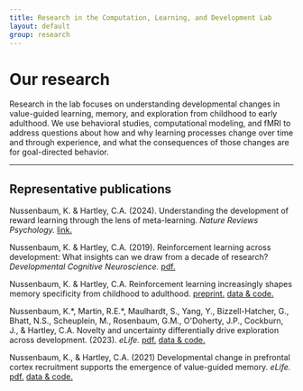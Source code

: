 ```yaml
---
title: Research in the Computation, Learning, and Development Lab
layout: default
group: research
---
```


<div>

# Our research
Research in the lab focuses on understanding developmental changes in value-guided learning, memory, and exploration from childhood to early adulthood. We use behavioral studies, computational modeling, and fMRI to address questions about how and why learning processes change over time and through experience, and what the consequences of those changes are for goal-directed behavior. 


----
## Representative publications

Nussenbaum, K. & Hartley, C.A. (2024). Understanding the development of reward learning through the lens of meta-learning. *Nature Reviews Psychology.* [link.](https://www.nature.com/articles/s44159-024-00304-1)

Nussenbaum, K. & Hartley, C.A. (2019). Reinforcement learning across development: What insights can we draw from a decade of research? *Developmental Cognitive Neuroscience.* [pdf.](/lab/static/data/Nussenbaum_2019_DCN.pdf)

Nussenbaum, K. & Hartley, C.A. Reinforcement learning increasingly shapes memory specificity from childhood to adulthood. [preprint.](https://osf.io/preprints/psyarxiv/utsxn) [data & code.](https://osf.io/8yjvr/) 

Nussenbaum, K.\*, Martin, R.E.\*, Maulhardt, S., Yang, Y., Bizzell-Hatcher, G., Bhatt, N.S., Scheuplein, M., Rosenbaum, G.M., O'Doherty, J.P., Cockburn, J., & Hartley, C.A. Novelty and uncertainty differentially drive exploration across development. (2023). *eLife.* [pdf.](/lab/static/data/Nussenbaum_2023_eLife.pdf) [data & code.](https://osf.io/cwf2k/) 

Nussenbaum, K., & Hartley, C.A. (2021) Developmental change in prefrontal cortex recruitment supports the emergence of value-guided memory. *eLife.* [pdf.](/lab/static/data/Nussenbaum_2021_eLife.pdf) [data & code.](https://osf.io/2fkbj/)

</div>

